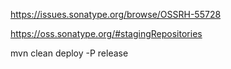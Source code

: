 https://issues.sonatype.org/browse/OSSRH-55728

https://oss.sonatype.org/#stagingRepositories

mvn clean deploy -P release